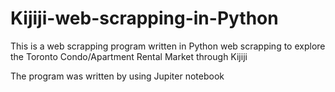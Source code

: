 # Kijiji-web-scrapping-in-Python

This is a web scrapping program written in Python web scrapping to explore the Toronto Condo/Apartment Rental Market through Kijiji 

The program was written by using Jupiter notebook
